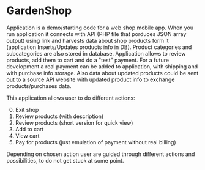 # GardenShop
Application is a demo/starting code for a web shop mobile app. 
When you run application it connects with API (PHP file that porduces JSON array output) using link and harvests data about shop products form it (application Inserts/Updates products info in DB). Product categories and subcategories are also stored in database. Application allows to review products, add them to cart and do a "test" payment. 
For a future development a real payment can be added to application, with shipping and with purchase info storage. Also data about updated products could be sent out to a source API website with updated product info to exchange products/purchases data.

This application allows user to do different actions:

0. Exit shop
1. Review products (with description)
2. Review products (short version for quick view)
3. Add to cart
4. View cart
5. Pay for products (just emulation of payment without real billing)

Depending on chosen action user are guided through different actions and possibilities, to do not get stuck at some point.
